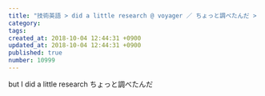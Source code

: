 ```yaml
---
title: "技術英語 > did a little research @ voyager ／ ちょっと調べたんだ > but I did a little research 2013-12-16"
category: 
tags: 
created_at: 2018-10-04 12:44:31 +0900
updated_at: 2018-10-04 12:44:31 +0900
published: true
number: 10999
---
```


but I did a little research
ちょっと調べたんだ
